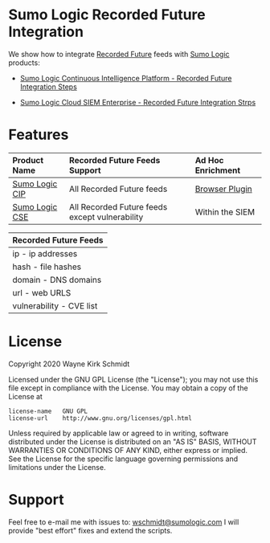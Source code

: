 Sumo Logic Recorded Future Integration
======================================

We show how to integrate [Recorded Future](https://www.recordedfuture.com/) feeds with [Sumo Logic](https://www.sumologic.com/) products:

* [Sumo Logic Continuous Intelligence Platform - Recorded Future Integration Steps](doc/readme.md)

* [Sumo Logic Cloud SIEM Enterprise - Recorded Future Integration Strps](doc/readme.md)

Features
========

| Product Name   | Recorded Future Feeds Support        | Ad Hoc Enrichment |
|:---------------|:-------------------------------------|:------------------|
| [Sumo Logic CIP](https://www.sumologic.com/brief/continuous-intelligence-platform-overview/) | All Recorded Future feeds | [Browser Plugin](https://chrome.google.com/webstore/detail/recorded-future/cdblaggcibgbankgilackljdpdhhcine?hl=en)    |
| [Sumo Logic CSE](https://www.sumologic.com/solutions/cloud-siem-enterprise/) | All Recorded Future feeds except vulnerability | Within the SIEM   |

| Recorded Future Feeds    |
|:-------------------------|
| ip - ip addresses        |
| hash - file hashes       |
| domain - DNS domains     |
| url - web URLS           |
| vulnerability - CVE list |

License
=======

Copyright 2020 Wayne Kirk Schmidt

Licensed under the GNU GPL License (the "License");
you may not use this file except in compliance with the License.
You may obtain a copy of the License at

    license-name   GNU GPL
    license-url    http://www.gnu.org/licenses/gpl.html

Unless required by applicable law or agreed to in writing, software
distributed under the License is distributed on an "AS IS" BASIS,
WITHOUT WARRANTIES OR CONDITIONS OF ANY KIND, either express or implied.
See the License for the specific language governing permissions and
limitations under the License.

Support
=======

Feel free to e-mail me with issues to: wschmidt@sumologic.com
I will provide "best effort" fixes and extend the scripts.
